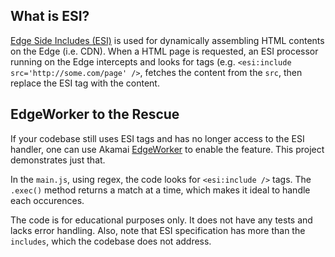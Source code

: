 ## What is ESI?

[Edge Side Includes (ESI)](https://en.wikipedia.org/wiki/Edge_Side_Includes) is used for dynamically assembling HTML contents on the Edge (i.e. CDN). When a HTML page is requested, an ESI processor running on the Edge intercepts and looks for tags (e.g. `<esi:include src='http://some.com/page' />`, fetches the content from the `src`, then replace the ESI tag with the content.

## EdgeWorker to the Rescue

If your codebase still uses ESI tags and has no longer access to the ESI handler, one can use Akamai [EdgeWorker](https://techdocs.akamai.com/edgeworkers/docs/welcome-to-edgeworkers) to enable the feature. This project demonstrates just that. 

In the `main.js`, using regex, the code looks for `<esi:include />` tags. The `.exec()` method returns a match at a time, which makes it ideal to handle each occurences. 

The code is for educational purposes only. It does not have any tests and lacks error handling. Also, note that ESI specification has more than the `includes`, which the codebase does not address. 
